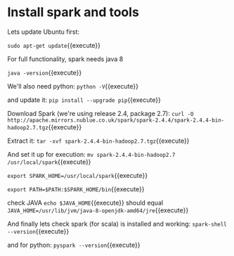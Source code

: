 # Install spark and tools

Lets update Ubuntu first:

`sudo apt-get update`{{execute}}

For full functionality, spark needs java 8

`java -version`{{execute}}

We'll also need python:
`python -V`{{execute}}

and update it:
`pip install --upgrade pip`{{execute}}


Download Spark (we're using release 2.4, package 2.7):
`curl -O http://apache.mirrors.nublue.co.uk/spark/spark-2.4.4/spark-2.4.4-bin-hadoop2.7.tgz`{{execute}}


Extract it:
`tar -xvf spark-2.4.4-bin-hadoop2.7.tgz`{{execute}}

And set it up for execution:
`mv spark-2.4.4-bin-hadoop2.7 /usr/local/spark`{{execute}} 



`export SPARK_HOME=/usr/local/spark`{{execute}}

`export PATH=$PATH:$SPARK_HOME/bin`{{execute}}


check JAVA
`echo $JAVA_HOME`{{execute}}
should equal
`JAVA_HOME=/usr/lib/jvm/java-8-openjdk-amd64/jre`{{execute}}

And finally lets check spark (for scala) is installed and working:
`spark-shell --version`{{execute}} 

and for python:
`pyspark --version`{{execute}}

